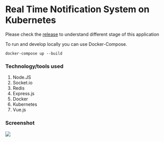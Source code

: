 Real Time Notification System on Kubernetes
===============================================


Please check the [release](https://github.com/faiyaz26/rtn-k8s) to understand different stage of this application

To run and develop locally you can use Docker-Compose.

```
docker-compose up --build
```

### Technology/tools used
1. Node.JS
2. Socket.io
3. Redis
4. Express.js
5. Docker
6. Kubernetes
7. Vue.js


### Screenshot

[<img src="https://i.imgur.com/L6ntH6I.gif">](RTN-k8s)
